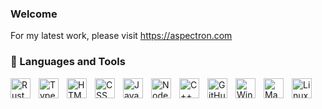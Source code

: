 ### Welcome

For my latest work, please visit <a href="https://aspectron.com/en/index.html#projects" target="__blank">https://aspectron.com</a>

### 🧰 Languages and Tools

<img align="left" alt="Rust" height="32px" style="padding-right:10px;" src="https://aspectron.com/images/ferris.svg" />
<img align="left" alt="TypeScript" height="32px" style="padding-right:10px;" src="https://cdn.jsdelivr.net/gh/devicons/devicon/icons/typescript/typescript-plain.svg" />
<img align="left" alt="HTML" height="32px" style="padding-right:10px;" src="https://cdn.jsdelivr.net/gh/devicons/devicon/icons/html5/html5-plain.svg" />
<img align="left" alt="CSS" height="32px" style="padding-right:10px;" src="https://cdn.jsdelivr.net/gh/devicons/devicon/icons/css3/css3-plain.svg" />
<img align="left" alt="JavaScript" height="32px" style="padding-right:10px;" src="https://cdn.jsdelivr.net/gh/devicons/devicon/icons/javascript/javascript-plain.svg" />
<img align="left" alt="NodeJS" height="32px" style="padding-right:10px;" src="https://cdn.jsdelivr.net/gh/devicons/devicon/icons/nodejs/nodejs-original.svg" />
<img align="left" alt="C++" height="32px" style="padding-right:10px;" src="https://cdn.jsdelivr.net/gh/devicons/devicon/icons/cplusplus/cplusplus-line.svg" />
<img align="left" alt="GitHub" height="32px" style="padding-right:10px;" src="https://cdn.jsdelivr.net/gh/devicons/devicon/icons/github/github-original.svg" />
<img align="left" alt="Windows" height="32px" style="padding-right:10px;" src="https://cdn.jsdelivr.net/gh/devicons/devicon/icons/windows8/windows8-original.svg" />
<img align="left" alt="MacOS" height="32px" style="padding-right:10px;" src="https://aspectron.com/images/icons/apple-b.svg" />
<img align="left" alt="Linux" height="32px" style="padding-right:10px;" src="https://cdn.jsdelivr.net/gh/devicons/devicon/icons/linux/linux-original.svg" />
<br />

#
